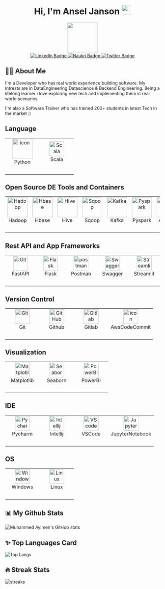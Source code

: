 ### <h1 align="center">Hi, I'm Ansel Janson  <img src="https://media.giphy.com/media/hvRJCLFzcasrR4ia7z/giphy.gif" width="30px"/></h1>

<div id="header" align="center">
  <img src="https://media.giphy.com/media/3oKIPnAiaMCws8nOsE/giphy.gif" width="100"/>
</div>

<div id="badges" align="center">
  <a href="https://www.linkedin.com/in/ansel-janson-0791/">
    <img src="https://img.shields.io/badge/LinkedIn-blue?style=for-the-badge&logo=linkedin&logoColor=white" alt="LinkedIn Badge"/>
  </a>
  <a href="https://www.naukri.com/mnjuser/profile?id=&altresid">
    <img src="https://img.shields.io/badge/Naukri-red?style=for-the-badge&logo=naukri&logoColor=white" alt="Naukri Badge"/>
  </a>
  <a href="https://twitter.com/janson_ansel">
    <img src="https://img.shields.io/badge/Twitter-blue?style=for-the-badge&logo=twitter&logoColor=white" alt="Twitter Badge"/>
  </a>
</div>




## 🙋‍♂️ About Me

I'm a Developer who has real world experience building software. My Intrests are in DataEngineering,Datascience & Backend Engineering.
Being a lifelong learner i love exploring new tech and implementing them in real world scenarios 

I'm also a Software Trainer who has trained 200+ students in latest Tech in the market  :)



 ## Language
 <table> 
 <tr>
  <td align="center" width="96">
      <a href="#macropower-tech">
        <img src="https://techstack-generator.vercel.app/python-icon.svg" alt="icon" width="65" height="65" />
      </a>
      <br>Python
    </td>
    
  <td align="center" width="96">
        <img src="https://github.com/ansel9618/icons/blob/main/Open_source_tool/scala.png" width="48" height="48" alt="Scala" />
      <br>Scala
    </td>
 </tr>
  <tr>
    <td>
        &nbsp;
        <!--you just need a space in a row-->
    </td>
</tr>
</table>


## Open Source DE Tools and Containers
<table>
  
  <tr>
  <td align="center" width="96">
        <img src="https://github.com/ansel9618/icons/blob/main/Open_source_tool/Hadoop-removebg-preview.png" width="65" height="65"alt="Hadoop" />
      <br>Hadoop
    </td>
    <td align="center" width="96">
        <img src="https://github.com/ansel9618/icons/blob/main/Open_source_tool/hbase.png" width="65" height="65"alt="Hbase" />
      <br>Hbase
    </td>
    <td align="center" width="96">
        <img src="https://github.com/ansel9618/icons/blob/main/Open_source_tool/hive-removebg-preview.png" width="65" height="65"alt="Hive" />
      <br>Hive
    </td>
    <td align="center" width="96">
        <img src="https://github.com/ansel9618/icons/blob/main/Open_source_tool/sqoop-removebg-preview.png" width="65" height="65"alt="Sqoop" />
      <br>Sqoop
    </td>
    <td align="center" width="96">
        <img src="https://github.com/ansel9618/icons/blob/main/Open_source_tool/kafka.png" width="65" height="65"alt="Kafka" />
      <br>Kafka
    </td>
    <td align="center" width="96">
        <img src="https://github.com/ansel9618/icons/blob/main/Open_source_tool/pyspark-removebg-preview.png" width="65" height="65"alt="Pyspark" />
      <br>Pyspark
    </td>
    <td align="center" width="96">
        <img src="https://github.com/ansel9618/icons/blob/main/Open_source_tool/airflow-removebg-preview.png" width="65" height="65"alt="Airflow" />
      <br>Airflow
    </td>
    <td align="center" width="96">
        <img src="https://github.com/ansel9618/icons/blob/main/Containerization/docker-removebg-preview.png" width="65" height="65"alt="Docker" />
      <br>Docker
    </td>
    </td>
    <td align="center" width="96">
        <img src="https://techstack-generator.vercel.app/restapi-icon.svg" alt="icon" width="65" height="65" />
      <br>Rest
    </td>
  </tr>
  <tr>
    <td>
        &nbsp;
        <!--you just need a space in a row-->
    </td>
</tr>
</table>
  
## Rest API and App Frameworks
<table>
  <tr>
  <td align="center" width="96"> 
        <img src="https://skillicons.dev/icons?i=fastapi" width="48" height="48" alt="Git" />
      <br>FastAPI
    </td>   
  <td align="center" width="96"> 
        <img src="https://skillicons.dev/icons?i=flask" width="48" height="48" alt="Flask" />
      <br>Flask
    </td> 
  <td align="center" width="96"> 
        <img src="https://skillicons.dev/icons?i=postman" width="48" height="48" alt="postman" />
      <br>Postman
    </td> 
  <td align="center" width="96"> 
        <img src="https://github.com/ansel9618/icons/blob/main/Api_Framework/swagger-removebg-preview.png" width="48" height="48" alt="Swagger" />
      <br>Swagger
    </td> 
  <td align="center" width="96"> 
        <img src="https://github.com/ansel9618/icons/blob/main/Api_Framework/streamlit-removebg-preview.png" width="48" height="48" alt="Streamlit" />
      <br>Streamlit
    </td> 
  </tr> 
<tr>
    <td>
        &nbsp;
        <!--you just need a space in a row-->
    </td>
</tr>
</table>

 ## Version Control
 <table>
    <td align="center" width="96"> 
        <img src="https://skillicons.dev/icons?i=git" width="48" height="48" alt="Git" />
      <br>Git
    </td>
    <td align="center" width="96">
        <img src="https://github.com/ansel9618/icons/blob/main/Version_Control/github.png" width="48" height="48" alt="GitHub" />
      <br>Github
    </td>
    <td align="center"  width="96">
        <img src="https://github.com/ansel9618/icons/blob/main/Version_Control/gitlab-removebg-preview.png" width="48" height="48" alt="Gitlab" />
      <br>Gitlab
    </td>
    <td align="center" width="96">
        <img src="https://github.com/ansel9618/icons/blob/main/Version_Control/awscodecommit-removebg-preview.png" alt="icon" width="48" height="48" />
      <br>AwsCodeCommit
    </td>
   <tr>
    <td>
        &nbsp;
        <!--you just need a space in a row-->
    </td>
  </tr>
  </table>
  
  
  ## Visualization
 <table> 
 <tr>
 <td align="center" width="96">
        <img src="https://github.com/ansel9618/icons/blob/main/visualization/matplotlib-removebg-preview.png" width="48" height="48" alt="Matplotlib" />
      <br>Matplotlib
    </td>
     <td align="center" width="96">
        <img src="https://github.com/ansel9618/icons/blob/main/visualization/seaborn-removebg-preview.png" width="48" height="48" alt="Seaborn" />
      <br>Seaborn
    </td>
    <td align="center" width="96">
        <img src="https://github.com/ansel9618/icons/blob/main/visualization/powerbi.png" width="48" height="48" alt="PowerBI" />
      <br>PowerBI
    </td>
 </tr>
  <tr>
    <td>
        &nbsp;
        <!--you just need a space in a row-->
    </td>
</tr>
</table> 
  
 ## IDE 
 <table> 
 <tr>
 <td align="center" width="96">
        <img src="https://github.com/ansel9618/icons/blob/main/IDE/pycharm-removebg-preview.png" width="48" height="48" alt="Pycharm" />
      <br>Pycharm
    </td>
     <td align="center" width="96">
        <img src="https://github.com/ansel9618/icons/blob/main/IDE/Intellij-removebg-preview.png" width="48" height="48" alt="Intellij" />
      <br>Intellij
    </td>
     <td align="center" width="96">
        <img src="https://github.com/ansel9618/icons/blob/main/IDE/vscode-removebg-preview.png" width="48" height="48" alt="VScode" />
      <br>VSCode
    </td>
    <td align="center" width="96">
        <img src="https://github.com/ansel9618/icons/blob/main/IDE/jupyter_notebook-removebg-preview.png" width="48" height="48" alt="JupyterNotebook" />
      <br>JupyterNotebook
    </td>
 </tr>
  <tr>
    <td>
        &nbsp;
        <!--you just need a space in a row-->
    </td>
</tr>
</table>


 ## OS
 <table> 
 <tr>
 <td align="center" width="96">
        <img src="https://github.com/ansel9618/icons/blob/main/OS/windows-removebg-preview.png" width="48" height="48" alt="Windows" />
      <br>Windows
    </td>
     <td align="center" width="96">
        <img src="https://github.com/ansel9618/icons/blob/main/OS/linux-removebg-preview.png" width="48" height="48" alt="Linux" />
      <br>Linux
    </td>
 </tr>
  <tr>
    <td>
        &nbsp;
        <!--you just need a space in a row-->
    </td>
</tr>
</table>




## 📊 My Github Stats

  ![Muhammed Ayimen's GitHub stats](https://github-readme-streak-stats.herokuapp.com/?user=ansel9618&count_private=true&show_icons=true&theme=radical)
  
## ✨ Top Languages Card

![Top Langs](https://github-readme-stats.vercel.app/api/top-langs/?username=ansel9618&layout=compact&theme=tokyonight)

## 🔥 Streak Stats

![streaks](https://github-readme-streak-stats.herokuapp.com/?user=ansel9618&theme=monokai-metallian&hide_border=true)

[linkedin]: https://www.linkedin.com/in/aiymenlatheef/
[gmail]: mailto:aiymenlatheef03@gmail.com
